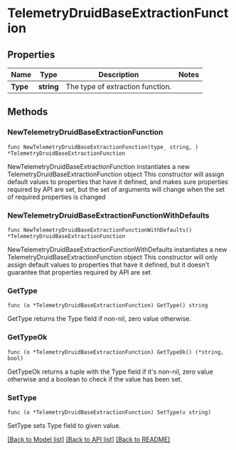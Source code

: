 # TelemetryDruidBaseExtractionFunction

## Properties

Name | Type | Description | Notes
------------ | ------------- | ------------- | -------------
**Type** | **string** | The type of extraction function. | 

## Methods

### NewTelemetryDruidBaseExtractionFunction

`func NewTelemetryDruidBaseExtractionFunction(type_ string, ) *TelemetryDruidBaseExtractionFunction`

NewTelemetryDruidBaseExtractionFunction instantiates a new TelemetryDruidBaseExtractionFunction object
This constructor will assign default values to properties that have it defined,
and makes sure properties required by API are set, but the set of arguments
will change when the set of required properties is changed

### NewTelemetryDruidBaseExtractionFunctionWithDefaults

`func NewTelemetryDruidBaseExtractionFunctionWithDefaults() *TelemetryDruidBaseExtractionFunction`

NewTelemetryDruidBaseExtractionFunctionWithDefaults instantiates a new TelemetryDruidBaseExtractionFunction object
This constructor will only assign default values to properties that have it defined,
but it doesn't guarantee that properties required by API are set

### GetType

`func (o *TelemetryDruidBaseExtractionFunction) GetType() string`

GetType returns the Type field if non-nil, zero value otherwise.

### GetTypeOk

`func (o *TelemetryDruidBaseExtractionFunction) GetTypeOk() (*string, bool)`

GetTypeOk returns a tuple with the Type field if it's non-nil, zero value otherwise
and a boolean to check if the value has been set.

### SetType

`func (o *TelemetryDruidBaseExtractionFunction) SetType(v string)`

SetType sets Type field to given value.



[[Back to Model list]](../README.md#documentation-for-models) [[Back to API list]](../README.md#documentation-for-api-endpoints) [[Back to README]](../README.md)


